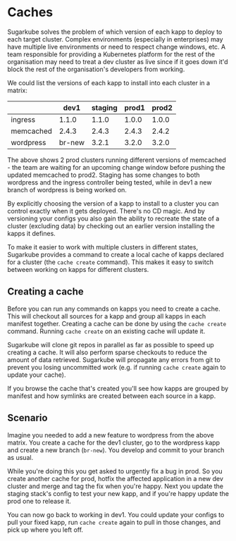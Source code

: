 # Caches
Sugarkube solves the problem of which version of each kapp to deploy to each target cluster. Complex environments (especially in enterprises) may have multiple live environments or need to respect change windows, etc. A team responsible for providing a Kubernetes platform for the rest of the organisation may need to treat a dev cluster as live since if it goes down it'd block the rest of the organisation's developers from working. 

We could list the versions of each kapp to install into each cluster in a matrix:

|           | dev1   | staging | prod1 | prod2 |
|-----------|--------|---------|-------|-------|
| ingress   | 1.1.0  | 1.1.0   | 1.0.0 | 1.0.0 |
| memcached | 2.4.3  | 2.4.3   | 2.4.3 | 2.4.2 |
| wordpress | br-new | 3.2.1   | 3.2.0 | 3.2.0 |

The above shows 2 prod clusters running different versions of memcached - the team are waiting for an upcoming change window before pushing the updated memcached to prod2. Staging has some changes to both wordpress and the ingress controller being tested, while in dev1 a new branch of wordpress is being worked on.

By explicitly choosing the version of a kapp to install to a cluster you can control exactly when it gets deployed. There's no CD magic. And by versioning your configs you also gain the ability to recreate the state of a cluster (excluding data) by checking out an earlier version installing the kapps it defines.

To make it easier to work with multiple clusters in different states, Sugarkube provides a command to create a local cache of kapps declared for a cluster (the `cache create` command). This makes it easy to switch between working on kapps for different clusters.

## Creating a cache
Before you can run any commands on kapps you need to create a cache. This will checkout all sources for a kapp and group all kapps in each manifest together. Creating a cache can be done by using the `cache create` command. Running `cache create` on an existing cache will update it.

Sugarkube will clone git repos in parallel as far as possible to speed up creating a cache. It will also perform sparse checkouts to reduce the amount of data retrieved. Sugarkube will propagate any errors from git to prevent you losing uncommitted work (e.g. if running `cache create` again to update your cache).

If you browse the cache that's created you'll see how kapps are grouped by manifest and how symlinks are created between each source in a kapp.

## Scenario
Imagine you needed to add a new feature to wordpress from the above matrix. You create a cache for the dev1 cluster, go to the wordpress kapp and create a new branch (`br-new`). You develop and commit to your branch as usual. 

While you're doing this you get asked to urgently fix a bug in prod. So you create another cache for prod, hotfix the affected application in a new dev cluster and merge and tag the fix when you're happy. Next you update the staging stack's config to test your new kapp, and if you're happy update the prod one to release it.
 
 You can now go back to working in dev1. You could update your configs to pull your fixed kapp, run `cache create` again to pull in those changes, and pick up where you left off.
 